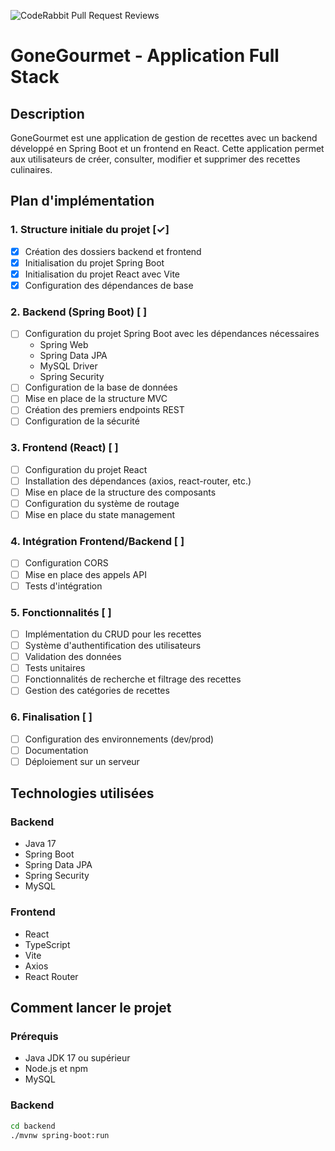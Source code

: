 ![CodeRabbit Pull Request Reviews](https://img.shields.io/coderabbit/prs/github/cheikh-kebe/GoneGourmet?utm_source=oss&utm_medium=github&utm_campaign=cheikh-kebe%2FGoneGourmet&labelColor=171717&color=FF570A&link=https%3A%2F%2Fcoderabbit.ai&label=CodeRabbit+Reviews)

# GoneGourmet - Application Full Stack

## Description

GoneGourmet est une application de gestion de recettes avec un backend développé en Spring Boot et un frontend en React. Cette application permet aux utilisateurs de créer, consulter, modifier et supprimer des recettes culinaires.

## Plan d'implémentation

### 1. Structure initiale du projet [✓]

- [x] Création des dossiers backend et frontend
- [x] Initialisation du projet Spring Boot
- [x] Initialisation du projet React avec Vite
- [x] Configuration des dépendances de base

### 2. Backend (Spring Boot) [ ]

- [ ] Configuration du projet Spring Boot avec les dépendances nécessaires
  - Spring Web
  - Spring Data JPA
  - MySQL Driver
  - Spring Security
- [ ] Configuration de la base de données
- [ ] Mise en place de la structure MVC
- [ ] Création des premiers endpoints REST
- [ ] Configuration de la sécurité

### 3. Frontend (React) [ ]

- [ ] Configuration du projet React
- [ ] Installation des dépendances (axios, react-router, etc.)
- [ ] Mise en place de la structure des composants
- [ ] Configuration du système de routage
- [ ] Mise en place du state management

### 4. Intégration Frontend/Backend [ ]

- [ ] Configuration CORS
- [ ] Mise en place des appels API
- [ ] Tests d'intégration

### 5. Fonctionnalités [ ]

- [ ] Implémentation du CRUD pour les recettes
- [ ] Système d'authentification des utilisateurs
- [ ] Validation des données
- [ ] Tests unitaires
- [ ] Fonctionnalités de recherche et filtrage des recettes
- [ ] Gestion des catégories de recettes

### 6. Finalisation [ ]

- [ ] Configuration des environnements (dev/prod)
- [ ] Documentation
- [ ] Déploiement sur un serveur

## Technologies utilisées

### Backend
- Java 17
- Spring Boot
- Spring Data JPA
- Spring Security
- MySQL

### Frontend
- React
- TypeScript
- Vite
- Axios
- React Router

## Comment lancer le projet

### Prérequis
- Java JDK 17 ou supérieur
- Node.js et npm
- MySQL

### Backend

```bash
cd backend
./mvnw spring-boot:run